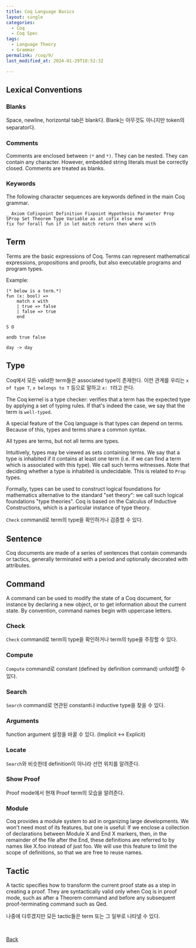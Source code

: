 ```yaml
---
title: Coq Language Basics
layout: single
categories:
  - Coq
  - Coq Spec
tags:
  - Language Theory
  - Grammar
permalink: /coq/9/
last_modified_at: 2024-01-29T18:52:32

---
```


## Lexical Conventions

### Blanks

Space, newline, horizontal tab은 blank다.
Blank는 아무것도 아니지만 token의 separator다.

### Comments

Comments are enclosed between `(*` and `*)`. They can be nested.
They can contain any character.
However, embedded string literals must be correctly closed.
Comments are treated as blanks.

### Keywords

The following character sequences are keywords defined in the main Coq grammar.

```coq
_ Axiom CoFixpoint Definition Fixpoint Hypothesis Parameter Prop
SProp Set Theorem Type Variable as at cofix else end
fix for forall fun if in let match return then where with
```

## **Term**

Terms are the basic expressions of Coq.
Terms can represent mathematical expressions, propositions and proofs,
but also executable programs and program types.

Example:

```coq
(* below is a term.*)
fun (x: bool) =>
    match x with
    | true => false
    | false => true
    end

S O

andb true false

day -> day
```

## **Type**

Coq에서 모든 valid한 term들은 associated type이 존재한다.
이런 관계를 우리는 `x of type T`, `x belongs to T` 등으로 말하고 `x: T`라고 쓴다.

The Coq kernel is a type checker:
verifies that a term has the expected type by applying a set of typing rules.
If that's indeed the case, we say that the term is `well-typed`.

A special feature of the Coq language is that types can depend on terms.
Because of this, types and terms share a common syntax.

All types are terms, but not all terms are types.

Intuitively, types may be viewed as sets containing terms.
We say that a type is inhabited if it contains at least one term (i.e. if we can find a term which is associated with this type).
We call such terms witnesses.
Note that deciding whether a type is inhabited is undecidable.
This is related to `Prop` types.

Formally, types can be used to construct logical foundations for mathematics alternative to the standard "set theory": we call such logical foundations "type theories".
Coq is based on the Calculus of Inductive Constructions,
which is a particular instance of type theory.

`Check` command로 term의 type을 확인하거나 검증할 수 있다.

## Sentence

Coq documents are made of a series of sentences that contain commands or tactics,
generally terminated with a period and optionally decorated with attributes.

## Command

A command can be used to modify the state of a Coq document,
for instance by declaring a new object, or to get information about the current state.
By convention, command names begin with uppercase letters.

### Check

`Check` command로 term의 type을 확인하거나 term의 type을 주장할 수 있다.

### Compute

`Compute` command로 constant (defined by definition command) unfold할 수 있다.

### Search

`Search` command로 연관된 constant나 inductive type을 찾을 수 있다.

### Arguments

function argument 설정을 바꿀 수 있다.
(Implicit <-> Explicit)

### Locate

`Search`와 비슷한데 definition이 아니라 선언 위치를 알려준다.

### Show Proof

Proof mode에서 현재 Proof term의 모습을 알려준다.

### Module

Coq provides a module system to aid in organizing large developments.
We won't need most of its features, but one is useful:
If we enclose a collection of declarations between Module X and End X markers,
then, in the remainder of the file after the End,
these definitions are referred to by names like X.foo instead of just foo.
We will use this feature to limit the scope of definitions,
so that we are free to reuse names.

## Tactic

A tactic specifies how to transform the current proof state as a step in creating a proof.
They are syntactically valid only when Coq is in proof mode,
such as after a Theorem command and before any subsequent proof-terminating command such as Qed.

나중에 다루겠지만 모든 tactic들은 term 또는 그 일부로 나타낼 수 있다.

<br>

[Back](/coq/)